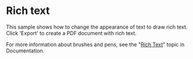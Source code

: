 Rich text
=========

This sample shows how to change the appearance of text to draw rich text. Click 'Export' to create a PDF document with rich text.

For more information about brushes and pens, see the "[Rich Text](@Doc/Topics/PDF/Rich-Text)" topic in Documentation.
